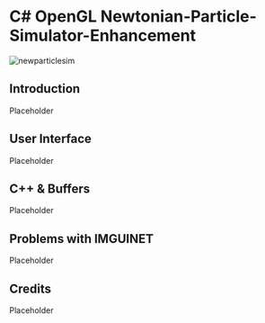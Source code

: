 # C# OpenGL Newtonian-Particle-Simulator-Enhancement
![newparticlesim](https://github.com/varolomer/NewParticleSimulator/assets/42884775/c3c0898f-30c5-4f5c-820f-ffc27045c11a)

## Introduction
Placeholder
## User Interface
Placeholder
## C++ & Buffers
Placeholder
## Problems with IMGUINET
Placeholder
## Credits
Placeholder

